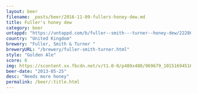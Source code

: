 ```yaml
---
layout: beer
filename: _posts/beer/2016-11-09-fullers-honey-dew.md
title: Fuller's honey dew
category: beer
untappd: "https://untappd.com/b/fuller--smith---turner--honey-dew/22286"
country: "United Kingdom"
brewery: "Fuller, Smith & Turner "
breweryURL: "/brewery/fuller-smith-turner.html"
style: "Golden Ale"
score: 6
img: https://scontent.xx.fbcdn.net/v/t1.0-0/p480x480/969679_10151694516258745_1883640684_n.jpg?_nc_cat=106&_nc_oc=AQkwQHMaZrKaUcqFwRIMYfko_r0aUUDERu2RgM5QwuAtNtfFvfjdzmu7ka0FIB_ER_I&_nc_ht=scontent.xx&oh=07851269f490ae44913b1a33557bc4c4&oe=5DB11EA2
beer-date: "2013-05-25"
desc: "Needs more honey"
permalink: /beer/:title.html
---
```

